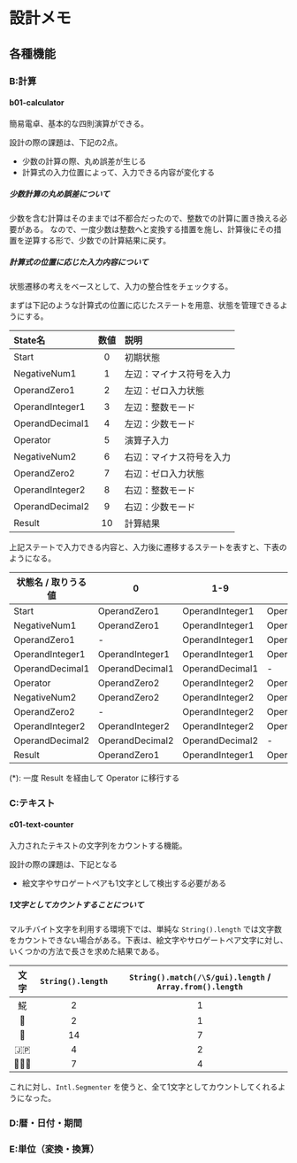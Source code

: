 # 設計メモ

## 各種機能

### B:計算

#### b01-calculator

簡易電卓、基本的な四則演算ができる。

設計の際の課題は、下記の2点。

- 少数の計算の際、丸め誤差が生じる
- 計算式の入力位置によって、入力できる内容が変化する

##### 少数計算の丸め誤差について

少数を含む計算はそのままでは不都合だったので、整数での計算に置き換える必要がある。
なので、一度少数は整数へと変換する措置を施し、計算後にその措置を逆算する形で、少数での計算結果に戻す。

##### 計算式の位置に応じた入力内容について

状態遷移の考えをベースとして、入力の整合性をチェックする。

まずは下記のような計算式の位置に応じたステートを用意、状態を管理できるようにする。

|State名|数値|説明|
|:---|:---:|:---|
|Start|0|初期状態|
|NegativeNum1|1|左辺：マイナス符号を入力|
|OperandZero1|2|左辺：ゼロ入力状態|
|OperandInteger1|3|左辺：整数モード|
|OperandDecimal1|4|左辺：少数モード|
|Operator|5|演算子入力|
|NegativeNum2|6|右辺：マイナス符号を入力|
|OperandZero2|7|右辺：ゼロ入力状態|
|OperandInteger2|8|右辺：整数モード|
|OperandDecimal2|9|右辺：少数モード|
|Result|10|計算結果|

上記ステートで入力できる内容と、入力後に遷移するステートを表すと、下表のようになる。

| 状態名 / 取りうる値 | 0 | 1-9 | . | - | +, *, / | = |
|----------------------|---|-----|---|---|---------------|---|
| Start                | OperandZero1 | OperandInteger1 | OperandDecimal1 | NegativeNum1 | - | - |
| NegativeNum1         | OperandZero1 | OperandInteger1 | OperandDecimal1 | - | - | - |
| OperandZero1         | - | OperandInteger1 | OperandDecimal1 | Operator | Operator | - |
| OperandInteger1      | OperandInteger1 | OperandInteger1 | OperandDecimal1 | Operator | Operator | - |
| OperandDecimal1      | OperandDecimal1 | OperandDecimal1 | - | Operator | Operator | - |
| Operator             | OperandZero2 | OperandInteger2 | OperandDecimal2 | NegativeNum2 | - | - |
| NegativeNum2         | OperandZero2 | OperandInteger2 | OperandDecimal2 | - | - | - |
| OperandZero2         | - | OperandInteger2 | OperandDecimal2 | Operator(*) | Operator(*) | Result |
| OperandInteger2      | OperandInteger2 | OperandInteger2 | OperandDecimal2 | Operator(*) | Operator(*) | Result |
| OperandDecimal2      | OperandDecimal2 | OperandDecimal2 | - | Operator(*) | Operator(*) | Result |
| Result               | OperandZero1 | OperandInteger1 | OperandDecimal1 | Operator | Operator | - |

(*): 一度 Result を経由して Operator に移行する

### C:テキスト

#### c01-text-counter

入力されたテキストの文字列をカウントする機能。

設計の際の課題は、下記となる

- 絵文字やサロゲートペアも1文字として検出する必要がある

##### 1文字としてカウントすることについて

マルチバイト文字を利用する環境下では、単純な `String().length` では文字数をカウントできない場合がある。下表は、絵文字やサロゲートペア文字に対し、いくつかの方法で長さを求めた結果である。

|文字|`String().length`|`String().match(/\S/gui).length` / `Array.from().length`|
|:---:|:---:|:---:|
|𩸽|2|1|
|🍎|2|1|
|🏴󠁧󠁢󠁥󠁮󠁧󠁿|14|7|
|🇯🇵|4|2|
|👨🏻‍💻|7|4|

これに対し、`Intl.Segmenter` を使うと、全て1文字としてカウントしてくれるようになった。

### D:暦・日付・期間

### E:単位（変換・換算）
